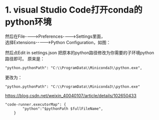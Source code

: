 # 1. visual Studio Code打开conda的python环境




然后在File---->Preferences---->Settings里面，  
选择Extensions----->Python Configuration，如图：

然后点Edit in settings.json
把原本的python路径修改为你需要的子环境python路径即可。
原来是：
```
"python.pythonPath": "C:\\ProgramData\\Miniconda3\\python.exe",
```
更改为：


```
"python.pythonPath": "C:\\ProgramData\\Miniconda3\\python.exe"
```


https://blog.csdn.net/weixin_40040107/article/details/102650433

```
"code-runner.executorMap": {
        "python":"$pythonPath $fullFileName",
    }



```






































































































